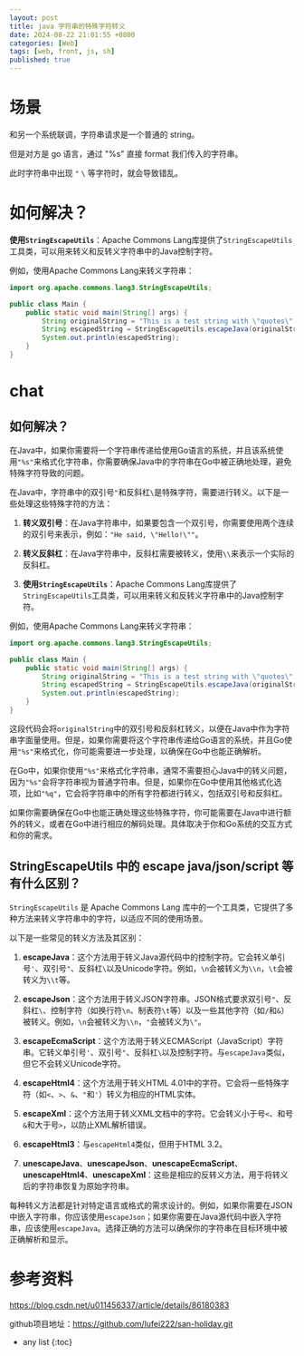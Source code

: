```yaml
---
layout: post
title: java 字符串的特殊字符转义
date: 2024-08-22 21:01:55 +0800
categories: [Web]
tags: [web, front, js, sh]
published: true
---
```


# 场景

和另一个系统联调，字符串请求是一个普通的 string。

但是对方是 go 语言，通过 "%s" 直接 format 我们传入的字符串。

此时字符串中出现 `"` `\` 等字符时，就会导致错乱。

# 如何解决？

**使用`StringEscapeUtils`**：Apache Commons Lang库提供了`StringEscapeUtils`工具类，可以用来转义和反转义字符串中的Java控制字符。

例如，使用Apache Commons Lang来转义字符串：

```java
import org.apache.commons.lang3.StringEscapeUtils;

public class Main {
    public static void main(String[] args) {
        String originalString = "This is a test string with \"quotes\" and \\ backslashes.";
        String escapedString = StringEscapeUtils.escapeJava(originalString);
        System.out.println(escapedString);
    }
}
```


# chat

## 如何解决？

在Java中，如果你需要将一个字符串传递给使用Go语言的系统，并且该系统使用`"%s"`来格式化字符串，你需要确保Java中的字符串在Go中被正确地处理，避免特殊字符导致的问题。

在Java中，字符串中的双引号`"`和反斜杠`\`是特殊字符，需要进行转义。以下是一些处理这些特殊字符的方法：

1. **转义双引号**：在Java字符串中，如果要包含一个双引号，你需要使用两个连续的双引号来表示，例如：`"He said, \"Hello!\""`。

2. **转义反斜杠**：在Java字符串中，反斜杠需要被转义，使用`\\`来表示一个实际的反斜杠。

3. **使用`StringEscapeUtils`**：Apache Commons Lang库提供了`StringEscapeUtils`工具类，可以用来转义和反转义字符串中的Java控制字符。

例如，使用Apache Commons Lang来转义字符串：

```java
import org.apache.commons.lang3.StringEscapeUtils;

public class Main {
    public static void main(String[] args) {
        String originalString = "This is a test string with \"quotes\" and \\ backslashes.";
        String escapedString = StringEscapeUtils.escapeJava(originalString);
        System.out.println(escapedString);
    }
}
```

这段代码会将`originalString`中的双引号和反斜杠转义，以便在Java中作为字符串字面量使用。但是，如果你需要将这个字符串传递给Go语言的系统，并且Go使用`"%s"`来格式化，你可能需要进一步处理，以确保在Go中也能正确解析。

在Go中，如果你使用`"%s"`来格式化字符串，通常不需要担心Java中的转义问题，因为`"%s"`会将字符串视为普通字符串。但是，如果你在Go中使用其他格式化选项，比如`"%q"`，它会将字符串中的所有字符都进行转义，包括双引号和反斜杠。

如果你需要确保在Go中也能正确处理这些特殊字符，你可能需要在Java中进行额外的转义，或者在Go中进行相应的解码处理。具体取决于你和Go系统的交互方式和你的需求。

## StringEscapeUtils 中的 escape java/json/script 等有什么区别？

`StringEscapeUtils` 是 Apache Commons Lang 库中的一个工具类，它提供了多种方法来转义字符串中的字符，以适应不同的使用场景。

以下是一些常见的转义方法及其区别：

1. **escapeJava**：这个方法用于转义Java源代码中的控制字符。它会转义单引号`'`、双引号`"`、反斜杠`\`以及Unicode字符。例如，`\n`会被转义为`\\n`，`\t`会被转义为`\\t`等。

2. **escapeJson**：这个方法用于转义JSON字符串。JSON格式要求双引号`"`、反斜杠`\`、控制字符（如换行符`\n`、制表符`\t`等）以及一些其他字符（如`/`和`&`）被转义。例如，`\n`会被转义为`\\n`，`"`会被转义为`\"`。

3. **escapeEcmaScript**：这个方法用于转义ECMAScript（JavaScript）字符串。它转义单引号`'`、双引号`"`、反斜杠`\`以及控制字符。与`escapeJava`类似，但它不会转义Unicode字符。

4. **escapeHtml4**：这个方法用于转义HTML 4.01中的字符。它会将一些特殊字符（如`<`、`>`、`&`、`"`和`'`）转义为相应的HTML实体。

5. **escapeXml**：这个方法用于转义XML文档中的字符。它会转义小于号`<`、和号`&`和大于号`>`，以防止XML解析错误。

6. **escapeHtml3**：与`escapeHtml4`类似，但用于HTML 3.2。

7. **unescapeJava**、**unescapeJson**、**unescapeEcmaScript**、**unescapeHtml4**、**unescapeXml**：这些是相应的反转义方法，用于将转义后的字符串恢复为原始字符串。

每种转义方法都是针对特定语言或格式的需求设计的。例如，如果你需要在JSON中嵌入字符串，你应该使用`escapeJson`；如果你需要在Java源代码中嵌入字符串，应该使用`escapeJava`。选择正确的方法可以确保你的字符串在目标环境中被正确解析和显示。







# 参考资料

https://blog.csdn.net/u011456337/article/details/86180383

github项目地址：https://github.com/lufei222/san-holiday.git

* any list
{:toc}